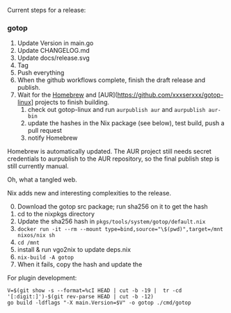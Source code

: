Current steps for a release:

### gotop
1. Update Version in main.go 
2. Update CHANGELOG.md
3. Update docs/release.svg
4. Tag
5. Push everything
6. When the github workflows complete, finish the draft release and publish.
7. Wait for the [Homebrew](https://github.com/xxxserxxx/homebrew-gotop) and [AUR](https://github.com/xxxserxxx/gotop-linux] projects to finish building.
    1. check out gotop-linux and run `aurpublish aur` and `aurpublish aur-bin`
    2. update the hashes in the Nix package (see below), test build, push a pull request
    3. notify Homebrew

Homebrew is automatically updated.  The AUR project still needs secret
credentials to aurpublish to the AUR repository, so the final publish step is
still currently manual.

Oh, what a tangled web.


Nix adds new and interesting complexities to the release.

0. Download the gotop src package; run sha256 on it to get the hash
1. cd to the nixpkgs directory
2. Update the sha256 hash in `pkgs/tools/system/gotop/default.nix`
2. `docker run -it --rm --mount type=bind,source="\$(pwd)",target=/mnt nixos/nix sh`
3. `cd /mnt`
8. install & run vgo2nix to update deps.nix
7. `nix-build -A gotop`
8. When it fails, copy the hash and update the 


For plugin development:
```
V=$(git show -s --format=%cI HEAD | cut -b -19 |  tr -cd '[:digit:]')-$(git rev-parse HEAD | cut -b -12)
go build -ldflags "-X main.Version=$V" -o gotop ./cmd/gotop
```
